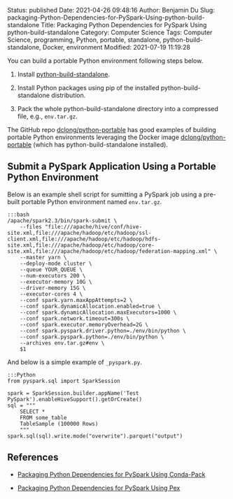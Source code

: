 Status: published
Date: 2021-04-26 09:48:16
Author: Benjamin Du
Slug: packaging-Python-Dependencies-for-PySpark-Using-python-build-standalone
Title: Packaging Python Dependencies for PySpark Using python-build-standalone
Category: Computer Science
Tags: Computer Science, programming, Python, portable, standalone, python-build-standalone, Docker, environment
Modified: 2021-07-19 11:19:28

You can build a portable Python environment 
following steps below.

1. Install [python-build-standalone](https://github.com/indygreg/python-build-standalone).

2. Install Python packages using pip of the installed python-build-standalone distribution.

3. Pack the whole python-build-standalone directory into a compressed file, e.g., `env.tar.gz`.


The GitHub repo
[dclong/python-portable](https://github.com/dclong/python-portable)
has good examples of building portable Python environments 
leveraging the Docker image
[dclong/python-portable](https://github.com/dclong/docker-python-portable)
(which has python-build-standalone installed).

## Submit a PySpark Application Using a Portable Python Environment

Below is an example shell script for sumitting a PySpark job 
using a pre-built portable Python environment named `env.tar.gz`.

    :::bash
    /apache/spark2.3/bin/spark-submit \
        --files "file:///apache/hive/conf/hive-site.xml,file:///apache/hadoop/etc/hadoop/ssl-client.xml,file:///apache/hadoop/etc/hadoop/hdfs-site.xml,file:///apache/hadoop/etc/hadoop/core-site.xml,file:///apache/hadoop/etc/hadoop/federation-mapping.xml" \
        --master yarn \
        --deploy-mode cluster \
        --queue YOUR_QUEUE \
        --num-executors 200 \
        --executor-memory 10G \
        --driver-memory 15G \
        --executor-cores 4 \
        --conf spark.yarn.maxAppAttempts=2 \
        --conf spark.dynamicAllocation.enabled=true \
        --conf spark.dynamicAllocation.maxExecutors=1000 \
        --conf spark.network.timeout=300s \
        --conf spark.executor.memoryOverhead=2G \
        --conf spark.pyspark.driver.python=./env/bin/python \
        --conf spark.pyspark.python=./env/bin/python \
        --archives env.tar.gz#env \
        $1

And below is a simple example of `_pyspark.py`.

    :::Python
    from pyspark.sql import SparkSession

    spark = SparkSession.builder.appName('Test PySpark').enableHiveSupport().getOrCreate()
    sql = """
        SELECT * 
        FROM some_table 
        TableSample (100000 Rows)
        """
    spark.sql(sql).write.mode("overwrite").parquet("output")

## References

- [Packaging Python Dependencies for PySpark Using Conda-Pack](http://www.legendu.net/en/blog/packaging-python-dependencies-for-pyspark-using-conda-pack)

- [Packaging Python Dependencies for PySpark Using Pex](http://www.legendu.net/misc/blog/packaging-python-dependencies-for-pyspark-using-pex)